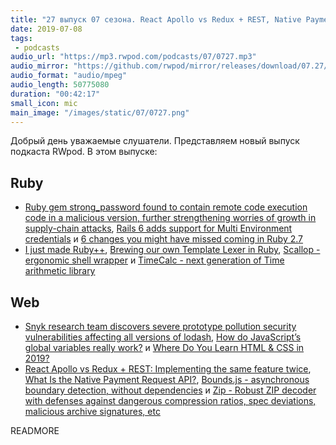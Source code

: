 ```yaml
---
title: "27 выпуск 07 сезона. React Apollo vs Redux + REST, Native Payment Request API, Scallop, TimeCalc, Bounds.js, Zip и прочее"
date: 2019-07-08
tags:
 - podcasts
audio_url: "https://mp3.rwpod.com/podcasts/07/0727.mp3"
audio_mirror: "https://github.com/rwpod/mirror/releases/download/07.27/0727.mp3"
audio_format: "audio/mpeg"
audio_length: 50775080
duration: "00:42:17"
small_icon: mic
main_image: "/images/static/07/0727.png"
---
```


Добрый день уважаемые слушатели. Представляем новый выпуск подкаста RWpod. В этом выпуске:

## Ruby

 - [Ruby gem strong_password found to contain remote code execution code in a malicious version, further strengthening worries of growth in supply-chain attacks](https://snyk.io/blog/ruby-gem-strong_password-found-to-contain-remote-code-execution-code-in-a-malicious-version-further-strengthening-worries-of-growth-in-supply-chain-attacks/), [Rails 6 adds support for Multi Environment credentials](https://blog.bigbinary.com/2019/07/03/rails-6-adds-support-for-multi-environment-credentials.html) и [6 changes you might have missed coming in Ruby 2.7](https://sourcediving.com/less-known-changes-in-ruby-2-7-8d5db660370f)
 - [I just made Ruby++](https://www.xuuso.com/programming/ruby/2019/07/01/i-just-made-ruby-plusplus.html), [Brewing our own Template Lexer in Ruby](https://blog.appsignal.com/2019/07/02/ruby-magic-brewing-our-own-template-lexer-in-ruby.html), [Scallop - ergonomic shell wrapper](https://github.com/fetlife/scallop) и [TimeCalc - next generation of Time arithmetic library](https://github.com/zverok/time_calc)

## Web

 - [Snyk research team discovers severe prototype pollution security vulnerabilities affecting all versions of lodash](https://snyk.io/blog/snyk-research-team-discovers-severe-prototype-pollution-security-vulnerabilities-affecting-all-versions-of-lodash/), [How do JavaScript’s global variables really work?](https://2ality.com/2019/07/global-scope.html) и [Where Do You Learn HTML & CSS in 2019?](https://css-tricks.com/where-do-you-learn-html-css-in-2019/)
 - [React Apollo vs Redux + REST: Implementing the same feature twice](https://medium.com/wix-engineering/react-apollo-vs-redux-rest-implementing-the-same-feature-twice-1b47e39d6d6a), [What Is the Native Payment Request API?](https://medium.com/better-programming/what-is-the-native-payments-request-api-905c60a996e8), [Bounds.js - asynchronous boundary detection, without dependencies](https://chriscavs.github.io/bounds-demo/) и [Zip - Robust ZIP decoder with defenses against dangerous compression ratios, spec deviations, malicious archive signatures, etc](https://github.com/ronomon/zip)

READMORE
